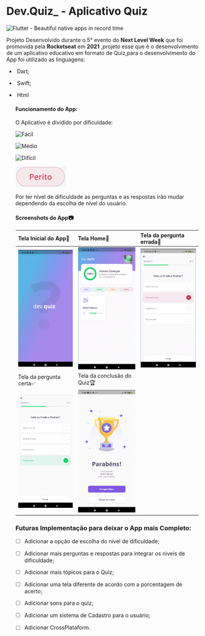 # Dev.Quiz_ - Aplicativo Quiz 

![Flutter - Beautiful native apps in record time](https://flutter.dev/images/flutter-logo-sharing.png)

Projeto Desenvolvido durante o 5° evento do **Next Level Week** que foi promovida pela **Rocketseat** em **2021** ,projeto esse que é o desenvolvimento de um aplicativo educativo em formato de Quiz,para o desenvolvimento do  App foi utilizado as linguagens:

- ​	Dart;
- ​	Swift;

- ​	Html

  

  #### Funcionamento do App:

  O Aplicativo é dividido por dificuldade:

  ![Fácil](https://github.com/KylixXD/devquiz/blob/master/ImagesGit/image-F%C3%A1cil.png)

  ![Médio](https://github.com/KylixXD/devquiz/blob/master/ImagesGit/image-M%C3%A9dio.png)

  ![Difícil](https://github.com/KylixXD/devquiz/blob/master/ImagesGit/image-Dif%C3%ADcil.png)

  ![Perito](https://github.com/KylixXD/devquiz/blob/master/ImagesGit/image-Perito.png)

  Por ter nível de dificuldade as perguntas e as respostas irão mudar dependendo da escolha de nível do usuário.

  ####   Screenshots do App📷

  | Tela Inicial do App🤩                                         | Tela Home🏡                                                   | Tela da pergunta errada🚫                                     |
  | ------------------------------------------------------------ | ------------------------------------------------------------ | ------------------------------------------------------------ |
  | ![SplashPage](https://github.com/KylixXD/devquiz/blob/master/ImagesGit/image-splashpage.png) | ![HomePage](https://github.com/KylixXD/devquiz/blob/master/ImagesGit/image-HomePage.png) | ![Wrongstate](https://github.com/KylixXD/devquiz/blob/master/ImagesGit/image-StageErrado.png) |
  | Tela da pergunta certa✅                                      | Tela da conclusão do Quiz🏆                                   |                                                              |
  | ![Right](https://github.com/KylixXD/devquiz/blob/master/ImagesGit/image-StageCerto.png) | ![TrophyPage](https://github.com/KylixXD/devquiz/blob/master/ImagesGit/image-trophystage.png) |                                                              |

  ### Futuras Implementação para deixar o App mais Completo:

  - [ ] Adicionar a opção de escolha do nível de dificuldade;
  - [ ] Adicionar mais perguntas e respostas para integrar os niveis de dificuldade;
  - [ ] Adicionar mais tópicos para o Quiz;
  - [ ] Adicionar uma tela diferente de acordo com a porcentagem de acerto;
  - [ ] Adicionar sons para o quiz;
  - [ ] Adicionar um sistema de Cadastro para o usuário;
  - [ ] Adicionar CrossPlataform. 

  

  

  

  

  

  

